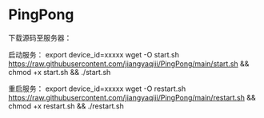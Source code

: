 # PingPong

下载源码至服务器：

启动服务：
export device_id=xxxxx
wget -O start.sh https://raw.githubusercontent.com/jiangyaqiii/PingPong/main/start.sh && chmod +x start.sh && ./start.sh

重启服务：
export device_id=xxxxx
wget -O restart.sh https://raw.githubusercontent.com/jiangyaqiii/PingPong/main/restart.sh && chmod +x restart.sh && ./restart.sh
